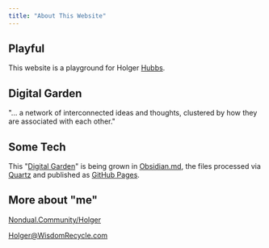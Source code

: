 ```yaml
---
title: "About This Website"
---
```


## Playful
This website is a playground for Holger [Hubbs](http://hub-bs.com).


## Digital Garden
"... a network of interconnected ideas and thoughts, clustered by how they are associated with each other."


## Some Tech
This "[Digital Garden](https://jzhao.xyz/posts/networked-thought/)" is being grown in [Obsidian.md](http://Obsidian.md), the files processed via [Quartz](https://github.com/jackyzha0/quartz) and published as [GitHub Pages](https://pages.github.com/). 


## More about "me"
[Nondual.Community/Holger](http://Nondual.Community/Holger)


[Holger@WisdomRecycle.com](mailto:Holger@WisdomRecycle.com)  
